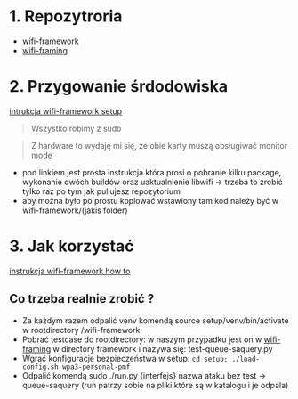 # **1. Repozytroria**
* [wifi-framework](https://github.com/domienschepers/wifi-framework)
* [wifi-framing](https://github.com/domienschepers/wifi-framing?tab=readme-ov-file#queueing-sa-query-requests)


# **2. Przygowanie śrdodowiska**
[intrukcja wifi-framework setup](https://github.com/domienschepers/wifi-framework/tree/master/setup)
 > Wszystko robimy z sudo

 > Z hardware to wydaję mi się, że obie karty muszą obsługiwać monitor mode

* pod linkiem jest prosta instrukcja która prosi o pobranie kilku package, wykonanie dwóch buildów oraz uaktualnienie libwifi -> trzeba to zrobić tylko raz po tym jak pullujesz repozytorium
* aby można było po prostu kopiować wstawiony tam kod należy być w wifi-framework/(jakis folder)

# **3. Jak korzystać**
[instrukcja wifi-framework how to](https://github.com/domienschepers/wifi-framework/blob/master/docs/USAGE.md)

## Co trzeba realnie zrobić ?
* Za każdym razem odpalić venv komendą source setup/venv/bin/activate w rootdirectory /wifi-framework 
* Pobrać testcase do rootdirectory: w naszym przypadku jest on w [wifi-framing](https://github.com/domienschepers/wifi-framing?tab=readme-ov-file#queueing-sa-query-requests) w directory framework i nazywa się: test-queue-saquery.py
* Wgrać konfiguracje bezpieczeństwa w setup: `cd setup; ./load-config.sh wpa3-personal-pmf`
* Odpalić komendą sudo ./run.py {interfejs} nazwa ataku bez test -> queue-saquery (run patrzy sobie na pliki które są w katalogu i je odpala)
